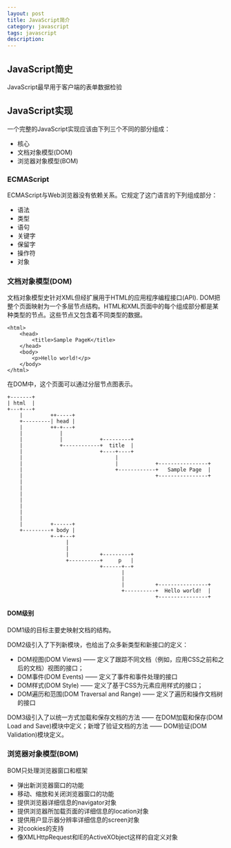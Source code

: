 ```yaml
---
layout: post
title: JavaScript简介
category: javascript
tags: javascript
description: 
---
```

## JavaScript简史

JavaScript最早用于客户端的表单数据检验

## JavaScript实现

一个完整的JavaScript实现应该由下列三个不同的部分组成：

- 核心
- 文档对象模型(DOM)
- 浏览器对象模型(BOM)

### ECMAScript

ECMAScript与Web浏览器没有依赖关系。它规定了这门语言的下列组成部分：

- 语法
- 类型
- 语句
- 关键字
- 保留字
- 操作符
- 对象

### 文档对象模型(DOM)

文档对象模型史针对XML但经扩展用于HTML的应用程序编程接口(API). DOM把整个页面映射为一个多层节点结构。HTML和XML页面中的每个组成部分都是某种类型的节点。这些节点又包含着不同类型的数据。

```
<html>
    <head>
        <title>Sample PageK</title>
    </head>
    <body>
        <p>Hello world!</p>
    </body>
</html>
```
在DOM中，这个页面可以通过分层节点图表示。

```
+-------+                                                                
| html  |                                                                
+---+---+                                                                
    |         ++-----+                                                   
    +---------| head |                                                   
    |         ++-+---+                                                   
    |            |                                                       
    |            |            +---------+                                
    |            +------------+  title  |                                
    |                         +----+----+                                
    |                              |                                     
    |                              |            +----------------+       
    |                              +------------+   Sample Page  |       
    |                                           +----------------+       
    |                                                                    
    |                                                                    
    |                                                                    
    |                                                                    
    |                                                                    
    |                                                                    
    |                                                                    
    |         +------+                                                 
    +---------+ body |                                                 
              +--+---+                                                 
                   |                                                     
                   |                                                     
                   |          +---------+                                
                   +----------+     p   |                                
                              +------+--+                                
                                     |                                   
                                     |                                   
                                     |          +----------------+
                                     +----------+  Hello world!  |
                                                +----------------+

```

#### DOM级别

DOM1级的目标主要史映射文档的结构。

DOM2级引入了下列新模块，也给出了众多新类型和新接口的定义：

- DOM视图(DOM Views) —— 定义了跟踪不同文档（例如，应用CSS之前和之后的文档）视图的接口；
- DOM事件(DOM Events) —— 定义了事件和事件处理的接口
- DOM样式(DOM Style) —— 定义了基于CSS为元素应用样式的接口；
- DOM遍历和范围(DOM Traversal and Range) —— 定义了遍历和操作文档树的接口

DOM3级引入了以统一方式加载和保存文档的方法 —— 在DOM加载和保存(DOM Load and Save)模块中定义；新增了验证文档的方法 —— DOM验证(DOM Validation)模块定义。

### 浏览器对象模型(BOM)

BOM只处理浏览器窗口和框架

- 弹出新浏览器窗口的功能
- 移动、缩放和关闭浏览器窗口的功能
- 提供浏览器详细信息的navigator对象
- 提供浏览器所加载页面的详细信息的location对象
- 提供用户显示器分辨率详细信息的screen对象
- 对cookies的支持
- 像XMLHttpRequest和IE的ActiveXObject这样的自定义对象

